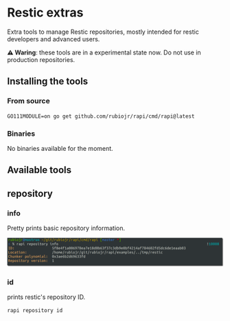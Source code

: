 # Restic extras

Extra tools to manage Restic repositories, mostly intended for restic developers and advanced users.

**⚠️ Waring**: these tools are in a experimental state now. Do not use in production repositories.

## Installing the tools

### From source

```
GO111MODULE=on go get github.com/rubiojr/rapi/cmd/rapi@latest
```

### Binaries

No binaries available for the moment.

## Available tools

## repository

### info

Pretty prints basic repository information.

![](images/repository-info.png)

### id

prints restic's repository ID.

    rapi repository id


